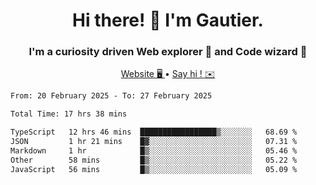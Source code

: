<h1 align="center">Hi there! 👋 I'm Gautier.</h1>
<h3 align="center">I'm a curiosity driven Web explorer 🚀 and Code wizard 🧙</h3>

<p align="center">
  <a href="https://xisabla.github.io/">Website 🖥️ </a> •
  <a href="mailto:xisabla.dev@gmail.com">Say hi ! ✉️</a>
</p>

<!--START_SECTION:waka-->

```txt
From: 20 February 2025 - To: 27 February 2025

Total Time: 17 hrs 38 mins

TypeScript   12 hrs 46 mins  █████████████████▒░░░░░░░   68.69 %
JSON         1 hr 21 mins    █▓░░░░░░░░░░░░░░░░░░░░░░░   07.31 %
Markdown     1 hr            █▒░░░░░░░░░░░░░░░░░░░░░░░   05.46 %
Other        58 mins         █▒░░░░░░░░░░░░░░░░░░░░░░░   05.22 %
JavaScript   56 mins         █▒░░░░░░░░░░░░░░░░░░░░░░░   05.09 %
```

<!--END_SECTION:waka-->
